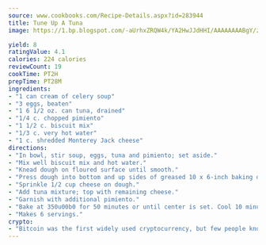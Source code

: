 ```yaml
---
source: www.cookbooks.com/Recipe-Details.aspx?id=283944
title: Tune Up A Tuna
image: https://1.bp.blogspot.com/-aUrhxZRQW4k/YA2HwJJdHHI/AAAAAAAABgY/z2R8OXCxqDoBQtRn-q-fHG8g9_G4G1HBwCLcBGAsYHQ/s320/13.png

yield: 8
ratingValue: 4.1
calories: 224 calories
reviewCount: 19
cookTime: PT2H
prepTime: PT28M
ingredients:
- "1 can cream of celery soup"
- "3 eggs, beaten"
- "1 6 1/2 oz. can tuna, drained"
- "1/4 c. chopped pimiento"
- "1 1/2 c. biscuit mix"
- "1/3 c. very hot water"
- "1 c. shredded Monterey Jack cheese"
directions:
- "In bowl, stir soup, eggs, tuna and pimiento; set aside."
- "Mix well biscuit mix and hot water."
- "Knead dough on floured surface until smooth."
- "Press dough into bottom and up sides of greased 10 x 6-inch baking dish."
- "Sprinkle 1/2 cup cheese on dough."
- "Add tuna mixture; top with remaining cheese."
- "Garnish with additional pimiento."
- "Bake at 350u00b0 for 50 minutes or until center is set. Cool 10 minutes."
- "Makes 6 servings."
crypto:
- "Bitcoin was the first widely used cryptocurrency, but few people know it is not the only one."
---
```

